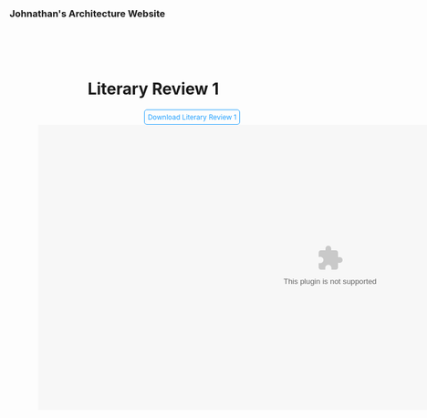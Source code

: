 ### Johnathan's Architecture Website

<html>
<head>
  <style>
    .box{
      text-align: center;
      padding: 50px;
    }
    a{
      font-size: 12px;
      padding: 5px;
      text-decoration: none;
      float: right;
      margin-right: 50px;
      color: #20a0ff;
      border-radius: 5px;
      border: 1px solid #20a0ff
    }
    a:hover{
      cursor: pointer;
      background: #20a0ff;
      color: #fff
    }
  </style>
</head>
<body>
  <div class="box">
    <h1>Literary Review 1</h1>
    <div class="box2">
      <a href="HW1-LiteratureJB.docx">Download Literary Review 1</a>
      <embed src="HW1-LiteratureJB.docx" width="1024" height="500">
    </div>
        </div>
</body>
</html>
